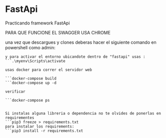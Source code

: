 # FastApi
Practicando framework FastApi 


PARA QUE FUNCIONE EL SWAGGER USA CHROME

una vez que descargues y clones deberas hacer el siguiente comando en powershell como admin: 
```Set-ExecutionPolicy Unrestricted
y para activar el entorno ubicandote dentro de "fastapi" usas :
```.\myenv\Scripts\activate

usas docker para correr el servidor web

```docker-compose build
```docker-compose up -d

verificar

```docker-compose ps


Si instalas alguna libreria o dependencia no te olvides de ponerlas en requirementes 
```pip3 freeze > requirements.txt
para instalar los requirements:
```pip3 install -r requirements.txt

